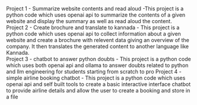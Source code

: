 Project 1 - Summarize website contents and read aloud 
              -This project is a python code which uses openai api to summarize the contents of a given website and display the summary as well as read aloud the content.   
Project 2 - Create brochure and translate to kannada
              - This project is a python code which uses openai api to collect information about a given website and create a brochure with relevent data giving an overview of the 
              company. It then translates the generated content to another language like Kannada.      
Project 3 - chatbot to answer python doubts
             - This project is a python code which uses both openai api and ollama to answer doubts related to python and llm engineering for students starting from scratch to pro
Project 4 - simple airline booking chatbot
             - This project is a python code which uses openai api and self built tools to create a basic interactive interface chatbot to provide airline details and allow the    user to create a booking and store in a file   
